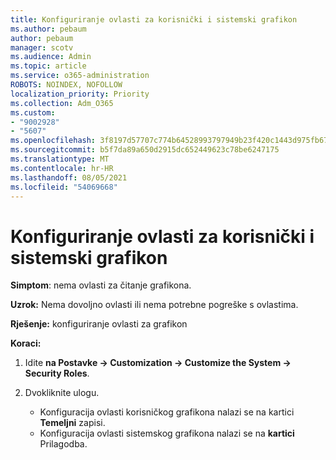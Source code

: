 ```yaml
---
title: Konfiguriranje ovlasti za korisnički i sistemski grafikon
ms.author: pebaum
author: pebaum
manager: scotv
ms.audience: Admin
ms.topic: article
ms.service: o365-administration
ROBOTS: NOINDEX, NOFOLLOW
localization_priority: Priority
ms.collection: Adm_O365
ms.custom:
- "9002928"
- "5607"
ms.openlocfilehash: 3f8197d57707c774b64528993797949b23f420c1443d975fb676e3cc43b40faf
ms.sourcegitcommit: b5f7da89a650d2915dc652449623c78be6247175
ms.translationtype: MT
ms.contentlocale: hr-HR
ms.lasthandoff: 08/05/2021
ms.locfileid: "54069668"
---
```

# <a name="configure-privilege-for-user-and-system-chart"></a>Konfiguriranje ovlasti za korisnički i sistemski grafikon

**Simptom**: nema ovlasti za čitanje grafikona.

**Uzrok:** Nema dovoljno ovlasti ili nema potrebne pogreške s ovlastima.

**Rješenje:** konfiguriranje ovlasti za grafikon

**Koraci:**

1. Idite **na Postavke -> Customization -> Customize the System -> Security Roles**.

2. Dvokliknite ulogu.

    - Konfiguracija ovlasti korisničkog grafikona nalazi se na kartici **Temeljni** zapisi.
    - Konfiguracija ovlasti sistemskog grafikona nalazi se na **kartici** Prilagodba.
